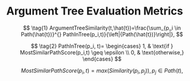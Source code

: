 # Argument Tree Evaluation Metrics

$$
\tag{1}
ArgumentTreeSimilarity(t,\hat{t})=\frac{\sum_{p_i \in Path(\hat{t})}^{} PathInTree(p_i,t)}{\left|{Path(\hat{t})}\right|},
$$

$$
\tag{2}
PathInTree(p_i, t)=
\begin{cases}
  1, & \text{if } MostSimilarPathScore(p_i,t) \geq \epsilon \\
  0, & \text{otherwise,}
\end{cases}
$$

$$
\tag{3}
MostSimilarPathScore(p_i,t)=max(Similarity(p_i,p_j)), p_j \in Path(t),
$$